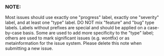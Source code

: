 ### NOTE:
Most issues should use exactly one "progress" label, exactly one "severity" label, and at least one "type" label.
DO NOT mix "feature" and "bug" type labels.
Labels without prefixes are special and should be applied on a case-by-case basis. Some are used to add more specificity to the "type" label; others are used to mark significant issues (e.g. wontfix) or as metainformation for the issue system.
Please delete this note when submitting a new issue.
